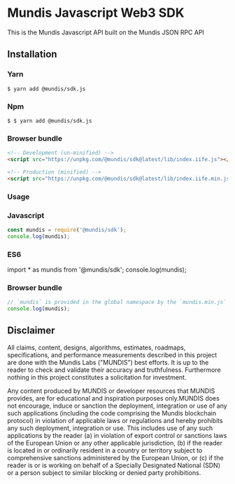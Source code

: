 # Mundis Javascript Web3 SDK

This is the Mundis Javascript API built on the Mundis JSON RPC API

## Installation

### Yarn

```
$ yarn add @mundis/sdk.js
```

### Npm

```
$ $ yarn add @mundis/sdk.js
```

### Browser bundle

```html
<!-- Development (un-minified) -->
<script src="https://unpkg.com/@mundis/sdk@latest/lib/index.iife.js"></script>

<!-- Production (minified) -->
<script src="https://unpkg.com/@mundis/sdk@latest/lib/index.iife.min.js"></script>
```

### Usage

### Javascript

```js
const mundis = require('@mundis/sdk');
console.log(mundis);
```

### ES6

import * as mundis from '@mundis/sdk';
console.log(mundis);


### Browser bundle

```js
// `mundis` is provided in the global namespace by the `mundis.min.js` script bundle.
console.log(mundis);

```

## Disclaimer

All claims, content, designs, algorithms, estimates, roadmaps,
specifications, and performance measurements described in this project
are done with the Mundis Labs ("MUNDIS") best efforts. It is up to
the reader to check and validate their accuracy and truthfulness.
Furthermore nothing in this project constitutes a solicitation for
investment.

Any content produced by MUNDIS or developer resources that MUNDIS provides, are
for educational and inspiration purposes only.MUNDIS does not encourage,
induce or sanction the deployment, integration or use of any such
applications (including the code comprising the Mundis blockchain
protocol) in violation of applicable laws or regulations and hereby
prohibits any such deployment, integration or use. This includes use of
any such applications by the reader (a) in violation of export control
or sanctions laws of the European Union or any other applicable
jurisdiction, (b) if the reader is located in or ordinarily resident in
a country or territory subject to comprehensive sanctions administered
by the European Union, or (c) if the reader is or is working on behalf of a
Specially Designated National (SDN) or a person subject to similar blocking
or denied party prohibitions.
